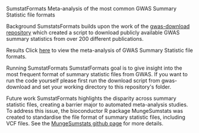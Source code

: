 SumstatFormats
Meta-analysis of the most common GWAS Summary Statistic file formats

Background
SumstatsFormats builds upon the work of the [gwas-download repository](https://github.com/mikegloudemans/gwas-download) which created a script to download publicly available GWAS summary statistics from over 200 different publications.

Results
Click [here](https://al-murphy.github.io/SumstatFormats/analysis.html) to view the meta-analysis of GWAS Summary Statistic file formats.

Running SumstatFormats
SumstatFormats goal is to give insight into the most frequent format of summary statistic files from GWAS. If you want to run the code yourself please first run the download script from gwas-download and set your working directory to this repository's folder.

Future work
SumstatFormats highlights the disparity across summary statistic files, creating a barrier major to automated meta-analysis studies. To address this issue, the bioconductor R package MungeSumstats was created to standardise the file format of summary statistic files, including VCF files. See the [MungeSumstats github page](https://github.com/neurogenomics/MungeSumstats) for more details.
